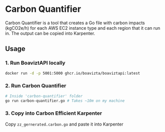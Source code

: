 # Carbon Quantifier
Carbon Quantifier is a tool that creates a Go file with carbon impacts (kgCO2e/h) for each AWS EC2 instance type and each region that it can run in. The output can be copied into Karpenter.

## Usage

### 1. Run BoaviztAPI locally
```sh
docker run -d -p 5001:5000 ghcr.io/boavizta/boaviztapi:latest
```

### 2. Run Carbon Quantifier
```sh
# Inside 'carbon-quantifier' folder
go run carbon-quantifier.go # Takes ~10m on my machine
```

### 3. Copy into Carbon Efficient Karpenter
Copy `zz_gernerated.carbon.go` and paste it into Karpenter
